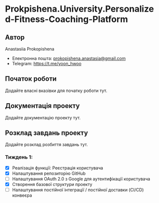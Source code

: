 # Prokpishena.University.Personalized-Fitness-Coaching-Platform

## Автор
Anastasiia Prokopishena
- Електронна пошта: prokopishena.anastasia@gmail.com
- Telegram: https://t.me/yoon_hwoo

## Початок роботи
Додайте власні вказівки для початку роботи тут.

## Документація проекту
Додайте документацію проекту тут.

## Розклад завдань проекту
Додайте розклад розбиття завдань тут.

### Тиждень 1:
- [x] Реалізація функції: Реєстрація користувача
- [x] Налаштування репозиторію GitHub
- [ ] Налаштування OAuth 2.0 з Google для аутентифікації користувача
- [x] Створення базової структури проекту
- [ ] Налаштування постійної інтеграції / постійної доставки (CI/CD) конвеєра
